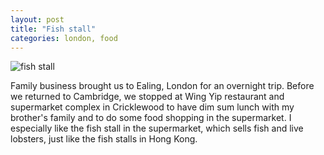 ```yaml
---
layout: post
title: "Fish stall"
categories: london, food
---
```

<img src="/sabbaticaldiary/images/2022-08-05.jpg" alt="fish stall" class="center">

Family business brought us to Ealing, London for an overnight trip. Before we returned to Cambridge, we stopped at Wing Yip restaurant and supermarket complex in Cricklewood to have dim sum lunch with my brother's family and to do some food shopping in the supermarket. I especially like the fish stall in the supermarket, which sells fish and live lobsters, just like the fish stalls in Hong Kong.